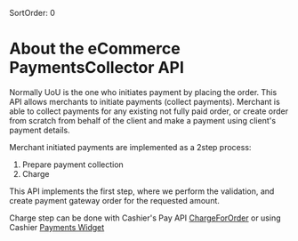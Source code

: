 SortOrder: 0
# About the eCommerce PaymentsCollector API

Normally UoU is the one who initiates payment by placing the order. This API allows merchants
to initiate payments (collect payments). Merchant is able to collect payments for any 
existing not fully paid order, or create order from scratch from behalf of the client
and make a payment using client's payment details. 

Merchant initiated payments are implemented as a 2step process: 
1) Prepare payment collection
2) Charge

This API implements the first step, where we perform the validation, and create payment gateway
order for the requested amount. 

Charge step can be done with Cashier's Pay API [ChargeForOrder](https://bo.wix.com/wix-docs/rest/wix-cashier/pay/charge/charge-for-order) 
or using Cashier [Payments Widget](https://github.com/wix-private/cashier-client/tree/master/packages/cashier-payments-widget)